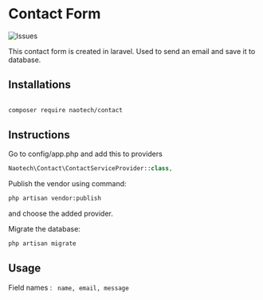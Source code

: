 # Contact Form

![Issues](https://img.shields.io/github/issues/mangao05/contact-package?style=flat-square)



This contact form is created in laravel. Used to send an email and save it to database.

## Installations
```bash

composer require naotech/contact

```
## Instructions
Go to config/app.php and add this to providers
```php
Naotech\Contact\ContactServiceProvider::class,
```

Publish the vendor using command:
```bash
php artisan vendor:publish
```

and choose the added provider.

Migrate the database:

```bash
php artisan migrate
```


## Usage
Field names : ``` name, email, message```